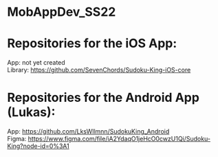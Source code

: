 # MobAppDev_SS22

# Repositories for the iOS App:  
App: not yet created  
Library: https://github.com/SevenChords/Sudoku-King-iOS-core  

# Repositories for the Android App (Lukas):
App: https://github.com/LksWllmnn/SudokuKing_Android  
Figma: https://www.figma.com/file/iA2YdaqO1jeHcO0cwzU1Qi/Sudoku-King?node-id=0%3A1
